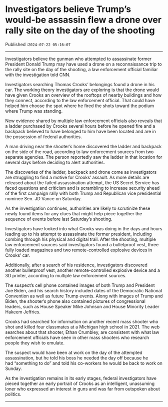 # Investigators believe Trump’s would-be assassin flew a drone over rally site on the day of the shooting

Published :`2024-07-22 05:16:07`

---

Investigators believe the gunman who attempted to assassinate former President Donald Trump may have used a drone on a reconnaissance trip to the rally site on the day of the shooting, a law enforcement official familiar with the investigation told CNN.

Investigators searching Thomas Crooks’ belongings found a drone in his car. The working theory investigators are exploring is that the drone would have given Crooks an overview of the rooftops of nearby buildings and how they connect, according to the law enforcement official. That could have helped him choose the spot where he fired the shots toward the podium where Trump was standing.

New evidence shared by multiple law enforcement officials also reveals that a ladder purchased by Crooks several hours before he opened fire and a backpack believed to have belonged to him have been located and are in the possession of federal authorities.

A man driving near the shooter’s home discovered the ladder and backpack on the side of the road, according to law enforcement sources from two separate agencies. The person reportedly saw the ladder in that location for several days before deciding to alert authorities.

The discoveries of the ladder, backpack and drone come as investigators are struggling to find a motive for Crooks’ assault. As more details are released about the failed assassination attempt, the US Secret Service has faced questions and criticism and is scrambling to increase security ahead of the first campaign rally with both Trump and Republican vice presidential nominee Sen. JD Vance on Saturday.

As the investigation continues, authorities are likely to scrutinize these newly found items for any clues that might help piece together the sequence of events before last Saturday’s shooting.

Investigators have looked into what Crooks was doing in the days and hours leading up to his attempt to assassinate the former president, including combing through his physical and digital trail. After the shooting, multiple law enforcement sources said investigators found a bulletproof vest, three fully loaded magazines and two remote-controlled explosive devices in Crooks’ car.

Additionally, after a search of his residence, investigators discovered another bulletproof vest, another remote-controlled explosive device and a 3D printer, according to multiple law enforcement sources.

The suspect’s cell phone contained images of both Trump and President Joe Biden, and his search history included dates of the Democratic National Convention as well as future Trump events. Along with images of Trump and Biden, the shooter’s phone also contained pictures of congressional leaders, such as House Speaker Mike Johnson and House Minority Leader Hakeem Jeffries.

Crooks had searched for information on another recent mass shooter who shot and killed four classmates at a Michigan high school in 2021. The web searches about that shooter, Ethan Crumbley, are consistent with what law enforcement officials have seen in other mass shooters who research people they wish to emulate.

The suspect would have been at work on the day of the attempted assassination, but he told his boss he needed the day off because he had “something to do” and told his co-workers he would be back to work on Sunday.

As the investigation remains in its early stages, federal investigators have pieced together an early portrait of Crooks as an intelligent, unassuming loner who expressed an interest in guns and was far from outspoken about politics.

---

